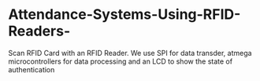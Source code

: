 # Attendance-Systems-Using-RFID-Readers-
Scan RFID Card with an RFID Reader. We use SPI for data transder, atmega microcontrollers for data processing and an LCD to show the state of authentication 
